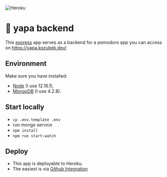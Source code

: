 ![Heroku](https://pyheroku-badge.herokuapp.com/?app=yapa-server&style=flat)

# 🍅 yapa backend

This [express](https://expressjs.com/) app serves as a backend for a pomodoro app you can access on https://yapa.kozubek.dev/

## Environment

Make sure you have installed:

- [Node](https://nodejs.org/) (I use 12.16.1),
- [MongoDB](https://www.mongodb.com/) (I use 4.2.8).

## Start locally

- `cp .env.template .env`
- run mongo service
- `npm install`
- `npm run start:watch`

## Deploy

- This app is deployable to Heroku.
- The easiest is via [Github Integration](https://devcenter.heroku.com/articles/github-integration)
